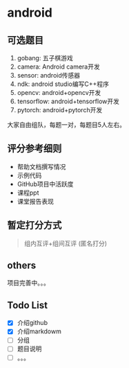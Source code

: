 # android
## 可选题目

1. gobang:	五子棋游戏  
2. camera: Android camera开发  
3. sensor: android传感器  
4. ndk: android studio编写C++程序  
5. opencv: android+opencv开发  
6. tensorflow: android+tensorflow开发  
7. pytorch: android+pytorch开发  

大家自由组队，每题一对，每题目5人左右。

## 评分参考细则
- 帮助文档撰写情况  
- 示例代码  
- GitHub项目中活跃度  
- 课程ppt
- 课堂报告表现

## 暂定打分方式
> 组内互评+组间互评 (匿名打分)

## others
项目完善中。。。

## Todo List
- [x] 介绍github
- [x] 介绍markdowm
- [ ] 分组
- [ ] 题目说明
- [ ] 。。。
